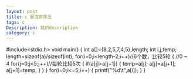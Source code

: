 ```yaml
---
layout: post   
title: c 冒泡排序法
tags: c       
Description: 我的description
category: c
---
```

#include<stdio.h>
void main()
{
	int a[]={8,2,5,7,4,5},length;
	int i,j,temp;
	length=sizeof(a)/sizeof(int);
	for(i=0;i<length-2;i++)//6个数，比较5轮
	{   //0   ~  4 
		for(j=0;j<5;j++)//每轮比较5次
		{
			if(a[j]>a[j+1])
			{
				temp=a[j];
				a[j]=a[j+1];
				a[j+1]=temp;
			}
		}
	}
	for(i=0;i<=5;i++)
	{
		printf("%d\t",a[i]);
	}
}
